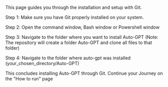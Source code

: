 This page guides you through the installation and setup with Git.

Step 1:
Make sure you have Git properly installed on your system.

Step 2: 
Open the command window, Bash window or Powershell window

Step 3:
Navigate to the folder where you want to install Auto-GPT (Note: The repository will create a folder Auto-GPT and clone all files to that folder)

Step 4:
Navigate to the folder where auto-gpt was installed (your_chosen_directory/Auto-GPT)

This concludes installing Auto-GPT through Git. Continue your Journey on the "How to run" page